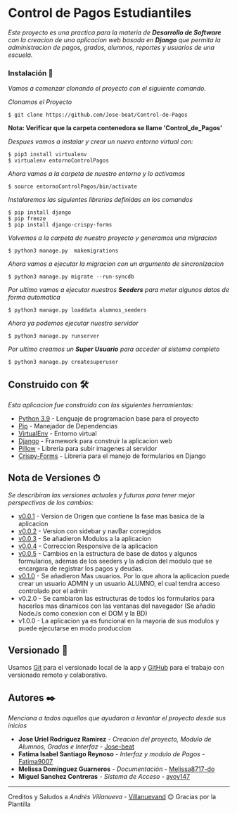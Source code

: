 # Control de Pagos Estudiantiles

_Este proyecto es una practica para la materia de **Desarrollo de Software** con la creacion de una aplicacion web basada en **Django** que permita la administracion de pagos, grados, alumnos, reportes y usuarios de una escuela._




### Instalación 🔧

_Vamos a comenzar clonando el proyecto con el siguiente comando._

_Clonamos el Proyecto_

```
$ git clone https://github.com/Jose-beat/Control-de-Pagos
```
**Nota: Verificar que la carpeta contenedora se llame 'Control_de_Pagos'**

_Despues vamos a instalar y crear un nuevo entorno virtual con:_

```
$ pip3 install virtualenv
$ virtualenv entornoControlPagos
```
_Ahora vamos a la carpeta de nuestro entorno y lo activamos_
```
$ source entornoControlPagos/bin/activate
```
_Instalaremos las siguientes librerias definidas en los comandos_
```
$ pip install django
$ pip freeze
$ pip install django-crispy-forms
```
_Volvemos a la carpeta de nuestro proyecto y generamos una migracion_
```
$ python3 manage.py  makemigrations
```
_Ahora vamos a ejecutar la migracion con un argumento de sincronizacion_
```
$ python3 manage.py migrate --run-syncdb
```
_Por ultimo vamos a ejecutar nuestros **Seeders** para meter algunos datos de forma automatica_
```
$ python3 manage.py loaddata alumnos_seeders
```
_Ahora ya podemos ejecutar nuestro servidor_
```
$ python3 manage.py runserver
```
_Por ultimo creamos un **Super Usuario** para acceder al sistema completo_

```
$ python3 manage.py createsuperuser
```

## Construido con 🛠️

_Esta aplicacion fue construida con las siguientes herramientas:_

* [Python 3.9](https://www.python.org/) - Lenguaje de programacion base para el proyecto
* [Pip](https://pypi.org/project/pip/) - Manejador de Dependencias
* [VirtualEnv](https://virtualenv.pypa.io/en/latest/) - Entorno virtual
* [Django](https://www.djangoproject.com/) - Framework para construir la aplicacion web
* [Pillow](https://pypi.org/project/Pillow/) - Libreria para subir imagenes al servidor
* [Crispy-Forms](https://django-crispy-forms.readthedocs.io/en/latest/) - Libreria para el manejo de formularios en Django

## Nota de Versiones ⏱
_Se describiran las versiones actuales y futuras para tener mejor perspectivas de los cambios:_
* [v0.0.1](https://github.com/Jose-beat/Control-de-Pagos/releases/tag/v0.0.1) - Version de Origen que contiene la fase mas basica de la aplicacion
* [v0.0.2](https://github.com/Jose-beat/Control-de-Pagos/releases/tag/v0.0.2) - Version con sidebar y navBar corregidos
* [v0.0.3](https://github.com/Jose-beat/Control-de-Pagos/releases/tag/v0.0.3) - Se añadieron Modulos a la aplicacion
* [v0.0.4](https://github.com/Jose-beat/Control-de-Pagos/releases/tag/v0.0.4) - Correccion Responsive de la aplicacion
* [v0.0.5](https://github.com/Jose-beat/Control-de-Pagos/releases/tag/v0.0.5) -  Cambios en la estructura de base de datos y algunos formularios, ademas de los seeders y la adicion del modulo que se encargara de registrar los pagos y deudas.
* [v0.1.0](https://github.com/Jose-beat/Control-de-Pagos/releases/tag/v0.1.0) - Se añadieron Mas usuarios. Por lo que ahora la aplicacion puede crear un usuario ADMIN y un usuario ALUMNO, el cual tendra acceso controlado por el admin
* v0.2.0 - Se cambiaron las estructuras de todos los formularios para hacerlos mas dinamicos con las ventanas del navegador (Se añadio NodeJs como conexion con el DOM y la BD)
* v1.0.0 - La aplicacion ya es funcional en la mayoria de sus modulos y puede ejecutarse en modo produccion



## Versionado 📌

Usamos [Git](https://git-scm.com/) para el versionado local de la app y [GitHub](https://github.com) para el trabajo con versionado remoto y colaborativo.

## Autores ✒️

_Menciona a todos aquellos que ayudaron a levantar el proyecto desde sus inicios_

* **Jose Uriel Rodriguez Ramirez** - *Creacion del proyecto, Modulo de Alumnos, Grados e Interfaz* - [Jose-beat](https://github.com/Jose-beat)
* **Fatima Isabel Santiago Reynoso** - *Interfaz y modulo de Pagos* - [Fatima9007](https://github.com/Fatima9007)
* **Melissa Dominguez Guarneros** - *Documentación* - [Melissa8717-do](https://github.com/Melissa8717-do)
* **Miguel Sanchez Contreras** - *Sistema de Acceso* - [ayoy147](https://github.com/ayoy147)


---
Creditos y Saludos a _Andrés Villanueva_ - [Villanuevand](https://github.com/Villanuevand) 😊 Gracias por la Plantilla
